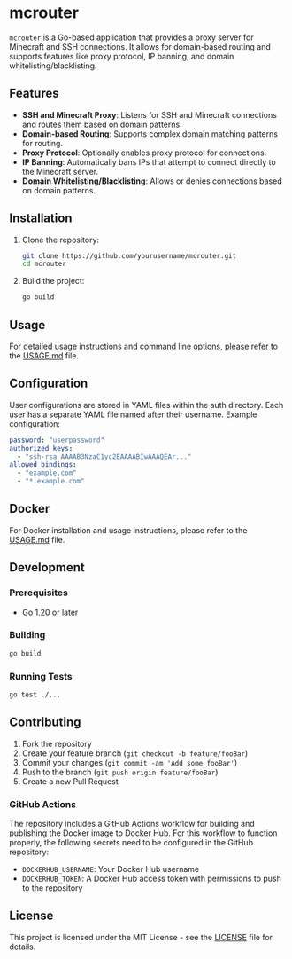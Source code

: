 # mcrouter

`mcrouter` is a Go-based application that provides a proxy server for Minecraft and SSH connections. It allows for domain-based routing and supports features like proxy protocol, IP banning, and domain whitelisting/blacklisting.

## Features

- **SSH and Minecraft Proxy**: Listens for SSH and Minecraft connections and routes them based on domain patterns.
- **Domain-based Routing**: Supports complex domain matching patterns for routing.
- **Proxy Protocol**: Optionally enables proxy protocol for connections.
- **IP Banning**: Automatically bans IPs that attempt to connect directly to the Minecraft server.
- **Domain Whitelisting/Blacklisting**: Allows or denies connections based on domain patterns.

## Installation

1. Clone the repository:
    ```sh
    git clone https://github.com/yourusername/mcrouter.git
    cd mcrouter
    ```

2. Build the project:
    ```sh
    go build
    ```

## Usage

For detailed usage instructions and command line options, please refer to the [USAGE.md](USAGE.md) file.

## Configuration

User configurations are stored in YAML files within the auth directory. Each user has a separate YAML file named after their username. Example configuration:

```yaml
password: "userpassword"
authorized_keys:
  - "ssh-rsa AAAAB3NzaC1yc2EAAAABIwAAAQEAr..."
allowed_bindings:
  - "example.com"
  - "*.example.com"
```

## Docker

For Docker installation and usage instructions, please refer to the [USAGE.md](USAGE.md#docker) file.

## Development

### Prerequisites

- Go 1.20 or later

### Building

```sh
go build
```

### Running Tests

```sh
go test ./...
```

## Contributing

1. Fork the repository
2. Create your feature branch (`git checkout -b feature/fooBar`)
3. Commit your changes (`git commit -am 'Add some fooBar'`)
4. Push to the branch (`git push origin feature/fooBar`)
5. Create a new Pull Request

### GitHub Actions

The repository includes a GitHub Actions workflow for building and publishing the Docker image to Docker Hub. For this workflow to function properly, the following secrets need to be configured in the GitHub repository:

- `DOCKERHUB_USERNAME`: Your Docker Hub username
- `DOCKERHUB_TOKEN`: A Docker Hub access token with permissions to push to the repository

## License

This project is licensed under the MIT License - see the [LICENSE](LICENSE) file for details.
